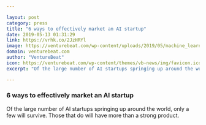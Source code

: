 ```yaml
---

layout: post
category: press
title: "6 ways to effectively market an AI startup"
date: 2019-05-13 01:31:29
link: https://vrhk.co/2JzHRYl
image: https://venturebeat.com/wp-content/uploads/2019/05/machine_learning.jpg?w=1200&strip=all
domain: venturebeat.com
author: "VentureBeat"
icon: https://venturebeat.com/wp-content/themes/vb-news/img/favicon.ico
excerpt: "Of the large number of AI startups springing up around the world, only a few will survive. Those that do will have more than a strong product."

---
```


### 6 ways to effectively market an AI startup

Of the large number of AI startups springing up around the world, only a few will survive. Those that do will have more than a strong product.